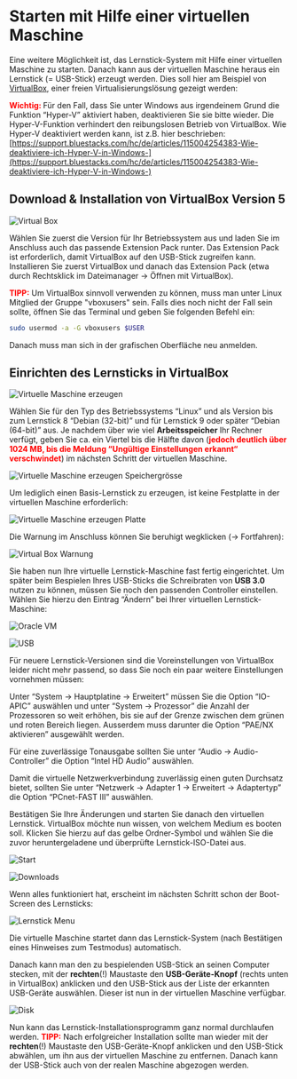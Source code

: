 # Starten mit Hilfe einer virtuellen Maschine
Eine weitere Möglichkeit ist, das Lernstick-System mit Hilfe einer virtuellen Maschine zu starten. Danach kann aus der virtuellen Maschine heraus ein Lernstick (= USB-Stick) erzeugt werden.
Dies soll hier am Beispiel von [VirtualBox](https://www.virtualbox.org/), einer freien Virtualisierungslösung gezeigt werden:

**<span style="color:red">Wichtig: </span>** Für den Fall, dass Sie unter Windows aus irgendeinem Grund die Funktion “Hyper-V” aktiviert haben, deaktivieren Sie sie bitte wieder. Die Hyper-V-Funktion verhindert den reibungslosen Betrieb von VirtualBox. Wie Hyper-V deaktiviert werden kann, ist z.B. hier beschrieben:
[https://support.bluestacks.com/hc/de/articles/115004254383-Wie-deaktiviere-ich-Hyper-V-in-Windows-](https://support.bluestacks.com/hc/de/articles/115004254383-Wie-deaktiviere-ich-Hyper-V-in-Windows-)


## Download & Installation von VirtualBox Version 5

![](../../assets/virtual-box.png "Virtual Box")

Wählen Sie zuerst die Version für Ihr Betriebssystem aus und laden Sie im Anschluss auch das passende Extension Pack runter. Das Extension Pack ist erforderlich, damit VirtualBox auf den USB-Stick zugreifen kann.
Installieren Sie zuerst VirtualBox und danach das Extension Pack (etwa durch Rechtsklick im Dateimanager -> Öffnen mit VirtualBox).

**<span style="color:red">TIPP:</span>** Um VirtualBox sinnvoll verwenden zu können, muss man unter Linux Mitglied der Gruppe "vboxusers" sein. Falls dies noch nicht der Fall sein sollte, öffnen Sie das Terminal und geben Sie folgenden Befehl ein:

```bash
sudo usermod -a -G vboxusers $USER 
```

Danach muss man sich in der grafischen Oberfläche neu anmelden.

## Einrichten des Lernsticks in VirtualBox

![](../../assets/virtuelle-maschine-erzeugen.png "Virtuelle Maschine erzeugen")

Wählen Sie für den Typ des Betriebssystems “Linux” und als Version bis zum Lernstick 8 “Debian (32-bit)” und für Lernstick 9 oder später “Debian (64-bit)” aus.
Je nachdem über wie viel **Arbeitsspeicher** Ihr Rechner verfügt, geben Sie ca. ein Viertel bis die Hälfte davon (**<span style="color:red">jedoch deutlich über 1024 MB, bis die Meldung “Ungültige Einstellungen erkannt“ verschwindet</span>**) im nächsten Schritt der virtuellen Maschine.

![](../../assets/Speichergrösse_virtuelle-maschine-erzeugen.png "Virtuelle Maschine erzeugen Speichergrösse")

Um lediglich einen Basis-Lernstick zu erzeugen, ist keine Festplatte in der virtuellen Maschine erforderlich:

![](../../assets/Platte_virtuelle-maschine-erzeugen.png "Virtuelle Maschine erzeugen Platte")

Die Warnung im Anschluss können Sie beruhigt wegklicken (-> Fortfahren):

![](../../assets/virtual-box-warning.png "Virtual Box Warnung")

Sie haben nun Ihre virtuelle Lernstick-Maschine fast fertig eingerichtet. 
Um später beim Bespielen Ihres USB-Sticks die Schreibraten von **USB 3.0** nutzen zu können, müssen Sie noch den passenden Controller einstellen. Wählen Sie hierzu den Eintrag “Ändern” bei Ihrer virtuellen Lernstick-Maschine:

![](../../assets/OracleVM.png "Oracle VM")

![](../../assets/USB-Controller.png "USB")

Für neuere Lernstick-Versionen sind die Voreinstellungen von VirtualBox leider nicht mehr passend, so dass Sie noch ein paar weitere Einstellungen vornehmen müssen:

Unter “System -> Hauptplatine -> Erweitert” müssen Sie die Option “IO-APIC” auswählen und unter “System -> Prozessor” die Anzahl der Prozessoren so weit erhöhen, bis sie auf der Grenze zwischen dem grünen und roten Bereich liegen. Ausserdem muss darunter die Option “PAE/NX aktivieren” ausgewählt werden.

Für eine zuverlässige Tonausgabe sollten Sie unter “Audio -> Audio-Controller” die Option “Intel HD Audio” auswählen.

Damit die virtuelle Netzwerkverbindung zuverlässig einen guten Durchsatz bietet, sollten Sie unter “Netzwerk -> Adapter 1 -> Erweitert -> Adaptertyp” die Option “PCnet-FAST III” auswählen.

Bestätigen Sie Ihre Änderungen und starten Sie danach den virtuellen Lernstick. VirtualBox möchte nun wissen, von welchem Medium es booten soll. 
Klicken Sie hierzu auf das gelbe Ordner-Symbol und wählen Sie die zuvor heruntergeladene und überprüfte Lernstick-ISO-Datei aus.

![](../../assets/medium-für-start.png "Start")

![](../../assets/downloads.png "Downloads")

Wenn alles funktioniert hat, erscheint im nächsten Schritt schon der Boot-Screen des Lernsticks:

![](../../assets/Lernstick_Menu.png "Lernstick Menu")

Die virtuelle Maschine startet dann das Lernstick-System (nach Bestätigen eines Hinweises zum Testmodus) automatisch. 

Danach kann man den zu bespielenden USB-Stick an seinen Computer stecken, 
mit der **rechten**(!) Maustaste den **USB-Geräte-Knopf** (rechts unten in VirtualBox) anklicken und den USB-Stick aus der Liste der erkannten USB-Geräte auswählen. Dieser ist nun in der virtuellen Maschine verfügbar.

![](../../assets/Disk.png "Disk")

Nun kann das Lernstick-Installationsprogramm ganz normal durchlaufen werden. 
**<span style="color:red">TIPP:</span>** Nach erfolgreicher Installation sollte man wieder mit der **rechten**(!) Maustaste den USB-Geräte-Knopf anklicken und den USB-Stick abwählen, um ihn aus der virtuellen Maschine zu entfernen. Danach kann der USB-Stick auch von der realen Maschine abgezogen werden.